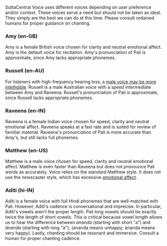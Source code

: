 SuttaCentral Voice uses different voices depending on user preference and/or context. These voices serve a need but should not be taken as ideal. They simply are the best we can do at this time. Please consult ordained humans for proper guidance on chanting.

### Amy (en-GB)
Amy is a female British voice chosen for clarity and neutral emotional affect. Amy is the default voice for recitation. Amy's pronunciation of Pali is approximate, since Amy lacks appropriate phonemes.

### Russell (en-AU)
For listeners with high-frequency hearing loss, a 
[male voice may be more intelligible](https://www.ncbi.nlm.nih.gov/pubmed/15244027).
Russell is a male Australian voice with a speed intermediate between Amy and Raveena. Russell's pronunciation of Pali is approximate, since Russell lacks appropriate phonemes.

### Raveena (en-IN)
Raveena is a female Indian voice chosen for speed, clarity and neutral emotional affect. Raveena speaks at a fast rate and is suited for review of familiar material. Raveena's pronunciation of Pali is more accurate than Amy's, but still lacks full phonemes.

### Matthew (en-US)
Matthew is a male voice chosen for speed, clarity and neutral emotional affect. Matthew is even faster than Raveena but does not pronounce Pali words as accurately. Voice relies on the standard Matthew style. It does not use the newscaster style, which has excessive [emotional affect](https://docs.aws.amazon.com/polly/latest/dg/ntts-newscaster.html).

### Aditi (hi-IN)
Aditi is a female voice with full Hindi phonemes that are well-matched with Pali. However, Aditi's cadence is conversational and imprecise. In particular, Aditi's vowels aren't the proper length. Pali long vowels should be exactly twice the length of short vowels. This is critical because vowel length allows us to hear the difference between _ananda_ (starting with short "a") and _ānanda_ (starting with long "a"); (ananda means unhappy; ānanda means very happy). Lastly, chanting should be resonant and immersive. Consult a human for proper chanting cadence. 


